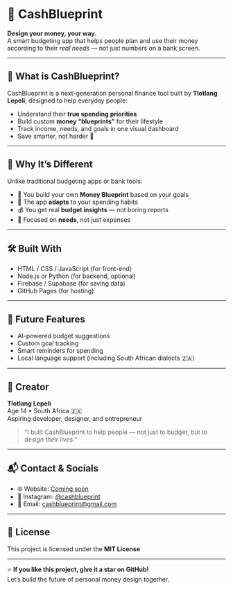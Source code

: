 # 💸 CashBlueprint
**Design your money, your way.**  
A smart budgeting app that helps people plan and use their money according to their *real needs* — not just numbers on a bank screen.

---

## 🚀 What is CashBlueprint?
CashBlueprint is a next-generation personal finance tool built by **Tlotlang Lepeli**, designed to help everyday people:
- Understand their **true spending priorities**
- Build custom **money “blueprints”** for their lifestyle
- Track income, needs, and goals in one visual dashboard
- Save smarter, not harder 🧠

---

## 🌟 Why It’s Different
Unlike traditional budgeting apps or bank tools:
- 💬 You build your own **Money Blueprint** based on your goals  
- 🧭 The app **adapts** to your spending habits  
- 💰 You get real **budget insights** — not boring reports  
- 🎯 Focused on **needs**, not just expenses

---

## 🛠️ Built With
- HTML / CSS / JavaScript (for front-end)
- Node.js or Python (for backend, optional)
- Firebase / Supabase (for saving data)
- GitHub Pages (for hosting)

---

## 💼 Future Features
- AI-powered budget suggestions  
- Custom goal tracking  
- Smart reminders for spending  
- Local language support (including South African dialects 🇿🇦)

---

## 👤 Creator
**Tlotlang Lepeli**  
Age 14 • South Africa 🇿🇦  
Aspiring developer, designer, and entrepreneur  
> “I built CashBlueprint to help people — not just to budget, but to *design their lives*.”

---

## 📬 Contact & Socials
- 🌐 Website: [Coming soon](#)
- 🧠 Instagram: [@cashblueprint](#)
- 💌 Email: cashblueprint@gmail.com 

---

## 🪪 License
This project is licensed under the **MIT License** 

---
⭐ **If you like this project, give it a star on GitHub!**  
Let’s build the future of personal money design together.

